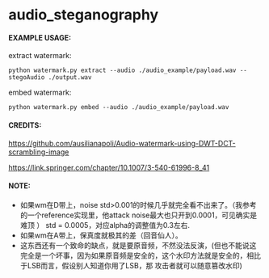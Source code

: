 # audio_steganography

#### EXAMPLE USAGE:

extract watermark:

`python watermark.py extract --audio ./audio_example/payload.wav --stegoAudio ./output.wav`

embed watermark:

`python watermark.py embed --audio ./audio_example/payload.wav `

#### CREDITS:
https://github.com/ausilianapoli/Audio-watermark-using-DWT-DCT-scrambling-image

https://link.springer.com/chapter/10.1007/3-540-61996-8_41


#### NOTE:
- 如果wm在D带上，noise std>0.001的时候几乎就完全看不出来了。（我参考的一个reference实现里，他attack noise最大也只开到0.0001，可见确实是难顶 ）
std = 0.0005，对应alpha的调整值为0.3左右.
- 如果wm在A带上，保真度就极其的差（回音仙人）。
- 这东西还有一个致命的缺点，就是要原音频，不然没法反演，(但也不能说这完全是一个坏事，因为如果原音频是安全的，这个水印方法就是安全的，相比于LSB而言，假设别人知道你用了LSB，那
攻击者就可以随意篡改水印)



